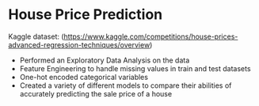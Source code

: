 # House Price Prediction
Kaggle dataset: (https://www.kaggle.com/competitions/house-prices-advanced-regression-techniques/overview)

- Performed an Exploratory Data Analysis on the data
- Feature Engineering to handle missing values in train and test datasets
- One-hot encoded categorical variables
- Created a variety of different models to compare their abilities of accurately predicting the sale price of a house
